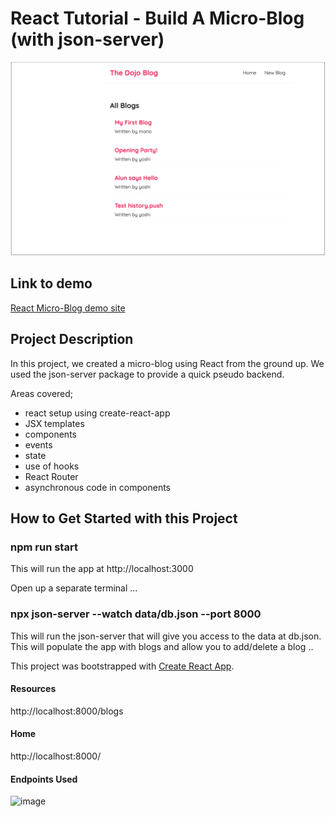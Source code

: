 # React Tutorial - Build A Micro-Blog (with json-server)

![image](screenshots/dojo-blog.png)

## Link to demo

[React Micro-Blog demo site](https://alun-react-microblog.netlify.app/)

## Project Description

In this project, we created a micro-blog using React from the ground up.
We used the json-server package to provide a quick pseudo backend.

Areas covered;

- react setup using create-react-app
- JSX templates
- components
- events
- state
- use of hooks
- React Router
- asynchronous code in components

## How to Get Started with this Project

### npm run start

This will run the app at http://localhost:3000

Open up a separate terminal ...

### npx json-server --watch data/db.json --port 8000

This will run the json-server that will give you access to the data at db.json.
This will populate the app with blogs and allow you to add/delete a blog ..

This project was bootstrapped with [Create React App](https://github.com/facebook/create-react-app).

#### Resources

http://localhost:8000/blogs

#### Home

http://localhost:8000/

#### Endpoints Used

![image](https://user-images.githubusercontent.com/14994696/221088786-a7e8bd72-1c16-464e-a9ab-f0a215b83b8c.png)
